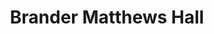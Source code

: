 ---
pid: '40'
_date: circa 1940
derivativo_link: https://derivativo-2.library.columbia.edu/iiif/2/cul:xsj3tx969x/
dlc_link: https://dlc.library.columbia.edu/catalog/cul:fbg79cnpk7
format: photographs
iiif_json: https://derivativo-2.library.columbia.edu/iiif/2/cul:xsj3tx969x/info.json
_name: Gottscho, Samuel H. (Samuel Herman), 1875-1971
native_jpg: https://derivativo-2.library.columbia.edu/iiif/2/cul:xsj3tx969x/full/!768,768/0/native.jpg
shelf_location: Morningside, Brander Matthews Hall, MS 162
subjects: College buildings; Columbia University
summary: 
title: Brander Matthews Hall
permalink: /photos/40/
layout: photo-page
---